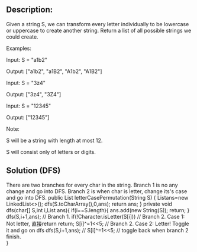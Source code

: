 ## Description:
Given a string S, we can transform every letter individually to be lowercase or uppercase to create another string.  Return a list of all possible strings we could create.

Examples:

Input: S = "a1b2"

Output: ["a1b2", "a1B2", "A1b2", "A1B2"]

Input: S = "3z4"

Output: ["3z4", "3Z4"]

Input: S = "12345"

Output: ["12345"]

Note:

S will be a string with length at most 12.

S will consist only of letters or digits.

## Solution (DFS)
There are two branches for every char in the string. Branch 1 is no any change and go into DFS. Branch 2 is when char is letter, change its's
case and go into DFS.
 public List<String> letterCasePermutation(String S) {
        List<String>ans=new LinkedList<>();
        dfs(S.toCharArray(),0,ans);
        return ans;
    }
    private void dfs(char[] S,int i,List<String> ans){
        if(i==S.length){
            ans.add(new String(S));
            return;
        }
        dfs(S,i+1,ans);         // Branch 1. 
        if(!Character.isLetter(S[i]))   // Branch 2. Case 1: Not letter, 直接return
           return;
        S[i]^=1<<5;             //   Branch 2. Case 2: Letter! Toggle it and go on dfs
        dfs(S,i+1,ans);         //
        S[i]^=1<<5;             //  toggle back when branch 2 finish.          
    }
